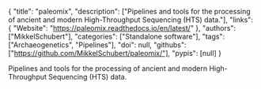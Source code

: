 {
  "title": "paleomix",
  "description": ["Pipelines and tools for the processing of ancient and modern High-Throughput Sequencing (HTS) data."],
  "links": {
    "Website": "https://paleomix.readthedocs.io/en/latest/"
  },
  "authors": ["MikkelSchubert"],
  "categories": ["Standalone software"],
  "tags": ["Archaeogenetics", "Pipelines"],
  "doi": null,
  "githubs": ["https://github.com/MikkelSchubert/paleomix/"],
  "pypis": [null]
}

<!-- Generated by csv2md.R – do not edit by hand -->

Pipelines and tools for the processing of ancient and modern High-Throughput Sequencing (HTS) data.